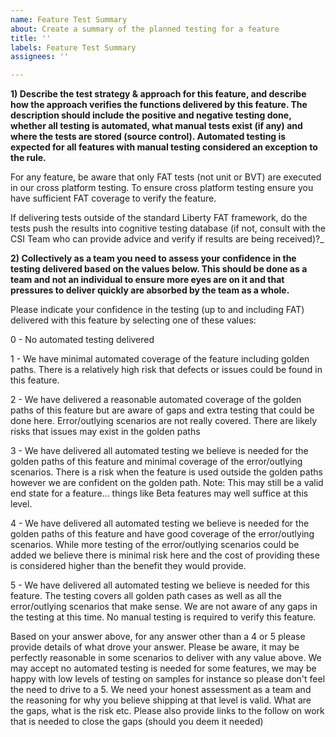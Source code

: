 ```yaml
---
name: Feature Test Summary
about: Create a summary of the planned testing for a feature
title: ''
labels: Feature Test Summary
assignees: ''

---
```


**1) Describe the test strategy & approach for this feature, and describe how the approach verifies the functions delivered by this feature. The description should include the positive and negative testing done, whether all testing is automated, what manual tests exist (if any) and where the tests are stored (source control). Automated testing is expected for all features with manual testing considered an exception to the rule.**

For any feature, be aware that only FAT tests (not unit or BVT) are executed in our cross platform testing. To ensure cross platform testing ensure you have sufficient FAT coverage to verify the feature.

If delivering tests outside of the standard Liberty FAT framework, do the tests push the results into cognitive testing database (if not, consult with the CSI Team who can provide advice and verify if results are being received)?_

**2) Collectively as a team you need to assess your confidence in the testing delivered based on the values below.  This should be done as a team and not an individual to ensure more eyes are on it and that pressures to deliver quickly are absorbed by the team as a whole.**

Please indicate your confidence in the testing (up to and including FAT) delivered with this feature by selecting one of these values:

0 - No automated testing delivered

1 - We have minimal automated coverage of the feature including golden paths.  There is a relatively high risk that defects or issues could be found in this feature.

2 - We have delivered a reasonable automated coverage of the golden paths of this feature but are aware of gaps and extra testing that could be done here.  Error/outlying scenarios are not really covered.  There are likely risks that issues may exist in the golden paths

3 - We have delivered all automated testing we believe is needed for the golden paths of this feature and minimal coverage of the error/outlying scenarios.  There is a risk when the feature is used outside the golden paths however we are confident on the golden path.  Note:  This may still be a valid end state for a feature... things like Beta features may well suffice at this level.

4 - We have delivered all automated testing we believe is needed for the golden paths of this feature and have good coverage of the error/outlying scenarios.  While more testing of the error/outlying scenarios could be added we believe there is minimal risk here and the cost of providing these is considered higher than the benefit they would provide.

5 - We have delivered all automated testing we believe is needed for this feature.  The testing covers all golden path cases as well as all the error/outlying scenarios that make sense.  We are not aware of any gaps in the testing at this time. No manual testing is required to verify this feature.

Based on your answer above, for any answer other than a 4 or 5 please provide details of what drove your answer.  Please be aware, it may be perfectly reasonable in some scenarios to deliver with any value above.  We may accept no automated testing is needed for some features, we may be happy with low levels of testing on samples for instance so please don't feel the need to drive to a 5.  We need your honest assessment as a team and the reasoning for why you believe shipping at that level is valid. What are the gaps, what is the risk etc.  Please also provide links to the follow on work that is needed to close the gaps (should you deem it needed)
